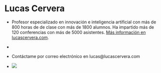 # Lucas Cervera
- Profesor especializado en innovación e inteligencia artificial con más de 800 horas de de clase con más de 1800 alumnos. Ha impartido más de 120 conferencias con más de 5000 asistentes. [Más información en lucascervera.com](https://lucascervera.com/).
-
- <p>Contáctame por correo electrónico en lucas<span>@</span>lucascervera.com</p>

- ![](https://assets.softr-files.com/applications/2e5eb6e5-8542-4dc8-8907-38b0d0e63972/assets/0c17fb9b-938e-4dc0-b5cc-7f2e876fb861.png)